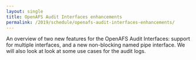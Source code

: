 ```yaml
---
layout: single
title: OpenAFS Audit Interfaces enhancements
permalink: /2019/schedule/openafs-audit-interfaces-enhancements/
---
```


An overview of two new features for the OpenAFS Audit Interfaces: support for
multiple interfaces, and a new non-blocking named pipe interface. We will
also look at look at some use cases for the audit logs.
